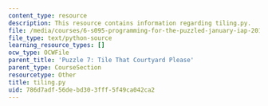 ```yaml
---
content_type: resource
description: This resource contains information regarding tiling.py.
file: /media/courses/6-s095-programming-for-the-puzzled-january-iap-2018/786d7adf56debd303fff5f49ca042ca2_tiling.py
file_type: text/python-source
learning_resource_types: []
ocw_type: OCWFile
parent_title: 'Puzzle 7: Tile That Courtyard Please'
parent_type: CourseSection
resourcetype: Other
title: tiling.py
uid: 786d7adf-56de-bd30-3fff-5f49ca042ca2
---
```

